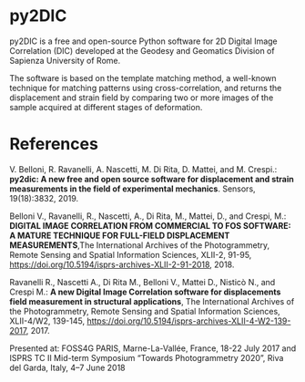 # py2DIC


py2DIC is a free and open-source Python software for 2D Digital Image Correlation (DIC) developed at the Geodesy and Geomatics Division of Sapienza University of Rome.

The software is based on the template matching method, a well-known technique for matching patterns using
cross-correlation, and returns the displacement and strain field by comparing 
two or more images of the sample acquired at different stages of deformation.

# References

V. Belloni, R. Ravanelli, A. Nascetti, M. Di Rita, D. Mattei, and M. Crespi.: **py2dic: A new free and open source software for displacement and strain measurements in the field of experimental mechanics**. Sensors, 19(18):3832, 2019.

Belloni V., Ravanelli, R., Nascetti, A., Di Rita, M., Mattei, D., and Crespi, M.: **DIGITAL IMAGE CORRELATION FROM COMMERCIAL TO FOS SOFTWARE: A MATURE TECHNIQUE FOR FULL-FIELD DISPLACEMENT MEASUREMENTS**,The International Archives of the Photogrammetry, Remote Sensing and Spatial Information Sciences, XLII-2, 91-95, 
https://doi.org/10.5194/isprs-archives-XLII-2-91-2018, 2018. 

Ravanelli R., Nascetti A., Di Rita M., Belloni V., Mattei D., Nisticò N., and Crespi M.: **A new Digital Image Correlation software for displacements field measurement in structural applications**, The International Archives of the Photogrammetry, Remote Sensing and Spatial Information Sciences, XLII-4/W2, 139-145,
https://doi.org/10.5194/isprs-archives-XLII-4-W2-139-2017, 2017.

Presented at: FOSS4G PARIS, Marne-La-Vallée, France, 18-22 July 2017 and
              ISPRS TC II Mid-term Symposium “Towards Photogrammetry 2020”, Riva del Garda, Italy, 4–7 June 2018
